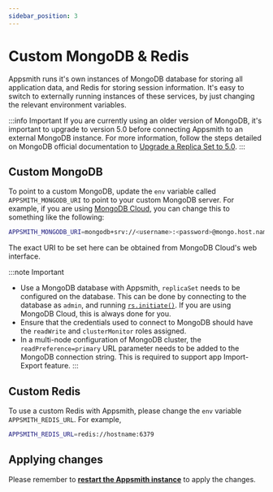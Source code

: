 ```yaml
---
sidebar_position: 3
---
```

# Custom MongoDB & Redis

Appsmith runs it's own instances of MongoDB database for storing all application data, and Redis for storing session information. It's easy to switch to externally running instances of these services, by just changing the relevant environment variables.

:::info Important
If you are currently using an older version of MongoDB, it's important to upgrade to version 5.0 before connecting Appsmith to an external MongoDB instance. For more information, follow the steps detailed on MongoDB official documentation to [Upgrade a Replica Set to 5.0](https://www.mongodb.com/docs/manual/release-notes/5.0-upgrade-replica-set/).
:::

## Custom MongoDB

To point to a custom MongoDB, update the `env` variable called `APPSMITH_MONGODB_URI` to point to your custom MongoDB server. For example, if you are using [MongoDB Cloud](https://www.mongodb.com/cloud), you can change this to something like the following:

```bash
APPSMITH_MONGODB_URI=mongodb+srv://<username>:<password>@mongo.host.name/databasename
```

The exact URI to be set here can be obtained from MongoDB Cloud's web interface.

:::note Important
* Use a MongoDB database with Appsmith, `replicaSet` needs to be configured on the database. This can be done by connecting to the database as `admin`, and running [`rs.initiate()`](https://docs.mongodb.com/manual/reference/method/rs.initiate/). If you are using MongoDB Cloud, this is always done for you.
* Ensure that the credentials used to connect to MongoDB should have the `readWrite` and `clusterMonitor` roles assigned.
* In a multi-node configuration of MongoDB cluster, the `readPreference=primary` URL parameter needs to be added to the MongoDB connection string. This is required to support app Import-Export feature.
:::

## Custom Redis

To use a custom Redis with Appsmith, please change the `env` variable `APPSMITH_REDIS_URL`. For example,

```bash
APPSMITH_REDIS_URL=redis://hostname:6379
```

## Applying changes

Please remember to [**restart the Appsmith instance**](./) to apply the changes.
